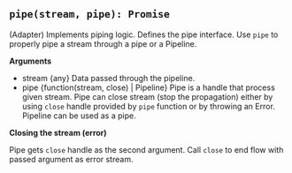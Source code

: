 ## `pipe(stream, pipe): Promise`

(Adapter) Implements piping logic. Defines the pipe interface.
Use `pipe` to properly pipe a stream through a pipe or a Pipeline.

**Arguments**

* stream {any}
    Data passed through the pipeline.
* pipe {function(stream, close) | Pipeline}
    Pipe is a handle that process given stream.
    Pipe can close stream (stop the propagation) either by using `close` handle provided by `pipe` function or by throwing an Error.
    Pipeline can be used as a pipe.

**Closing the stream (error)**

Pipe gets `close` handle as the second argument. Call `close` to end flow with passed argument as error stream. 
